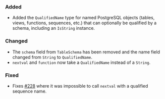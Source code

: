 <!--
A new scriv changelog fragment.

Uncomment the section that is right (remove the HTML comment wrapper).
-->

<!--
### Removed

- A bullet item for the Removed category.

-->
### Added

- Added the `QualifiedName` type for named PostgreSQL objects (tables, views, functions, sequences, etc.) that can optionally be qualified by a schema, including an `IsString` instance.

### Changed

- The `schema` field from `TableSchema` has been removed and the name field changed from `String` to `QualifiedName`.
- `nextval` and `function` now take a `QualifiedName` instead of a `String`.

<!--
### Deprecated

- A bullet item for the Deprecated category.

-->
### Fixed

- Fixes [#228](https://github.com/circuithub/rel8/issues/228) where it was impossible to call `nextval` with a qualified sequence name.

<!--
### Security

- A bullet item for the Security category.

-->

